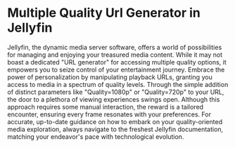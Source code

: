 # Multiple Quality Url Generator in Jellyfin
Jellyfin, the dynamic media server software, offers a world of possibilities for managing and enjoying your treasured media content. While it may not boast a dedicated "URL generator" for accessing multiple quality options, it empowers you to seize control of your entertainment journey. Embrace the power of personalization by manipulating playback URLs, granting you access to media in a spectrum of quality levels. Through the simple addition of distinct parameters like "Quality=1080p" or "Quality=720p" to your URL, the door to a plethora of viewing experiences swings open. Although this approach requires some manual interaction, the reward is a tailored encounter, ensuring every frame resonates with your preferences. For accurate, up-to-date guidance on how to embark on your quality-oriented media exploration, always navigate to the freshest Jellyfin documentation, matching your endeavor's pace with technological evolution.
